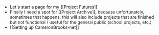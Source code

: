 - Let's start a page for my [[Project Futures]]
- Finally I need a spot for [[Project Archive]], because unfortunately, sometimes that happens, this will also include projects that are finished but not functional / useful for the general public (school projects, etc.)
- [[Setting up CameronBrooks-net]]

